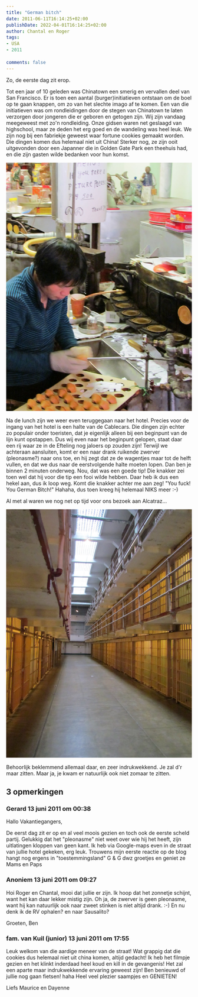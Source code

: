 ```yaml
---
title: "German bitch"
date: 2011-06-11T16:14:25+02:00
publishDate: 2022-04-01T16:14:25+02:00
author: Chantal en Roger
tags:
- USA
- 2011

comments: false
---
```


Zo, de eerste dag zit erop.

Tot een jaar of 10 geleden was Chinatown een smerig en vervallen deel van San Francisco. Er is toen een aantal (burger)initiatieven ontstaan om de boel op te gaan knappen, om zo van het slechte imago af te komen. Een van die initiatieven was om rondleidingen door de stegen van Chinatown te laten verzorgen door jongeren die er geboren en getogen zijn. Wij zijn vandaag meegeweest met zo'n rondleiding. Onze gidsen waren net geslaagd van highschool, maar ze deden het erg goed en de wandeling was heel leuk. We zijn nog bij een fabriekje geweest waar fortune cookies gemaakt worden. Die dingen komen dus helemaal niet uit China! Sterker nog, ze zijn ooit uitgevonden door een Japanner die in Golden Gate Park een theehuis had, en die zijn gasten wilde bedanken voor hun komst.

![Fortune cooky](./images/IMG_0233.JPG)

Na de lunch zijn we weer even teruggegaan naar het hotel. Precies voor de ingang van het hotel is een halte van de Cablecars. Die dingen zijn echter zo populair onder toeristen, dat je eigenlijk alleen bij een beginpunt van de lijn kunt opstappen. Dus wij even naar het beginpunt gelopen, staat daar een rij waar ze in de Efteling nog jaloers op zouden zijn! Terwijl we achteraan aansluiten, komt er een naar drank ruikende zwerver (pleonasme?) naar ons toe, en hij zegt dat ze de wagentjes maar tot de helft vullen, en dat we dus naar de eerstvolgende halte moeten lopen. Dan ben je binnen 2 minuten onderweg. Nou, dat was een goede tip! Die knakker zei toen wel dat hij voor die tip een fooi wilde hebben. Daar heb ik dus een hekel aan, dus ik loop weg. Komt die knakker achter me aan zeg! "You fuck! You German Bitch!" Hahaha, dus toen kreeg hij helemaal NIKS meer :-)

Al met al waren we nog net op tijd voor ons bezoek aan Alcatraz...

![Alcatraz](./images/IMG_0289.JPG)

Behoorlijk beklemmend allemaal daar, en zeer indrukwekkend. Je zal d'r maar zitten. Maar ja, je kwam er natuurlijk ook niet zomaar te zitten.

## 3 opmerkingen

### Gerard 13 juni 2011 om 00:38

Hallo Vakantiegangers,

De eerst dag zit er op en al veel moois gezien en toch ook de eerste scheld partij. Gelukkig dat het "pleonasme" niet weet over wie hij het heeft, zijn uitlatingen kloppen van geen kant. Ik heb via Google-maps even in de straat van jullie hotel gekeken, erg leuk.
Trouwens mijn eerste reactie op de blog hangt nog ergens in "toestemmingsland"
G & G dwz groetjes en geniet ze
Mams en Paps

### Anoniem 13 juni 2011 om 09:27

Hoi Roger en Chantal, mooi dat jullie er zijn. Ik hoop dat het zonnetje schijnt, want het kan daar lekker mistig zijn. Oh ja, de zwerver is geen pleonasme, want hij kan natuurlijk ook naar zweet stinken is niet altijd drank. :-)
En nu denk ik de RV ophalen? en naar Sausalito?

Groeten, Ben

### fam. van Kuil (junior) 13 juni 2011 om 17:55

Leuk welkom van die aardige meneer van de straat!
Wat grappig dat die cookies dus helemaal niet uit china komen, altijd gedacht! Ik heb het filmpje gezien en het klinkt inderdaad heel koud en kill in de gevangenis! Het zal een aparte maar indrukwekkende ervaring geweest zijn! Ben benieuwd of jullie nog gaan fietsen! haha
Heel veel plezier saampjes en GENIETEN!

Liefs Maurice en Dayenne
